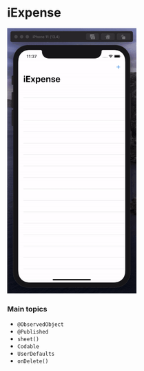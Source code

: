 # iExpense

![Screen recording](Resources/Images/screen.gif)

### Main topics
* `@ObservedObject`
* `@Published`
* `sheet()` 
* `Codable` 
* `UserDefaults`
* `onDelete()`
